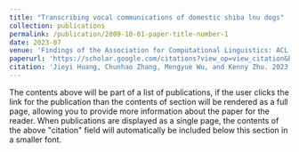 ```yaml
---
title: "Transcribing vocal communications of domestic shiba lnu dogs"
collection: publications
permalink: /publication/2009-10-01-paper-title-number-1
date: 2023-07
venue: 'Findings of the Association for Computational Linguistics: ACL 2023'
paperurl: 'https://scholar.google.com/citations?view_op=view_citation&hl=en&user=YZeKIJ8AAAAJ&citation_for_view=YZeKIJ8AAAAJ:u-x6o8ySG0sC'
citation: 'Jieyi Huang, Chunhao Zhang, Mengyue Wu, and Kenny Zhu. 2023. Transcribing Vocal Communications of Domestic Shiba lnu Dogs. In Findings of the Association for Computational Linguistics: ACL 2023, pages 13819–13832, Toronto, Canada. Association for Computational Linguistics.'
---
```


The contents above will be part of a list of publications, if the user clicks the link for the publication than the contents of section will be rendered as a full page, allowing you to provide more information about the paper for the reader. When publications are displayed as a single page, the contents of the above "citation" field will automatically be included below this section in a smaller font.
